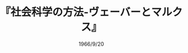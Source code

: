 ---
title: "『社会科学の方法-ヴェーバーとマルクス』"
description: "自然現象とちがい、生きた人間の日々の営みを対象とする社会科学において、科学的認識は果して成り立つものだろうか。もし成り立つとすれば、どのような意味においてか。この問題に正面から取り組んだ典型的な事例としてマルクスとヴェーバーを取りあげ、両者の方法の比較検討の上に立って社会科学の今後の方向を問う。"
date: 1966/9/20
shorttitle: ""
authors: ['']
publishDate: ""
ENTRYTYPE: "基礎演習テキスト100"
series:
- 早稲田大学必修基礎演習テキスト100(2020年度)
tags: 
- 
category: 
- 
# publisher: "Self-Published"
image: 
pinned : true
draft: false
hideToc: false
enableToc: true
enableTocContent: false
copyright: "All rights reserved"
---